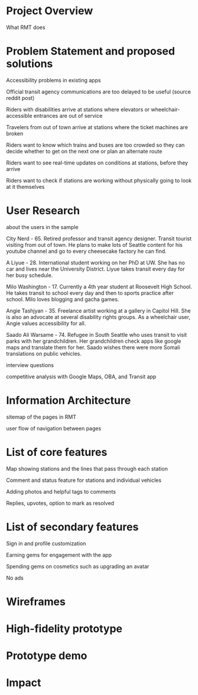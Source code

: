 # Project Overview
What RMT does

# Problem Statement and proposed solutions
Accessibility problems in existing apps

Official transit agency communications are too delayed to be useful (source reddit post)

Riders with disabilities arrive at stations where elevators or wheelchair-accessible entrances are out of service

Travelers from out of town arrive at stations where the ticket machines are broken

Riders want to know which trains and buses are too crowded so they can decide whether to get on the next one or plan an alternate route

Riders want to see real-time updates on conditions at stations, before they arrive

Riders want to check if stations are working without physically going to look at it themselves



# User Research
about the users in the sample

City Nerd - 65. Retired professor and transit agency designer. Transit tourist visiting from out of town. He plans to make lots of Seattle content for his youtube channel and go to every cheesecake factory he can find.

A Liyue - 28. International student working on her PhD at UW. She has no car and lives near the University District. Liyue takes transit every day for her busy schedule.

Milo Washington - 17. Currently a 4th year student at Roosevelt High School. He takes transit to school every day and then to sports practice after school. Milo loves blogging and gacha games.

Angie Tashjyan - 35. Freelance artist working at a gallery in Capitol Hill. She is also an advocate at several disability rights groups. As a wheelchair user, Angie values accessibility for all.

Saado Ali Warsame - 74. Refugee in South Seattle who uses transit to visit parks with her grandchildren. Her grandchildren check apps like google maps and translate them for her. Saado wishes there were more Somali translations on public vehicles.

interview questions

competitive analysis with Google Maps, OBA, and Transit app
# Information Architecture
sitemap of the pages in RMT

user flow of navigation between pages

# List of core features
Map showing stations and the lines that pass through each station

Comment and status feature for stations and individual vehicles

Adding photos and helpful tags to comments

Replies, upvotes, option to mark as resolved

# List of secondary features
Sign in and profile customization

Earning gems for engagement with the app

Spending gems on cosmetics such as upgrading an avatar

No ads

# Wireframes

# High-fidelity prototype

# Prototype demo

# Impact
